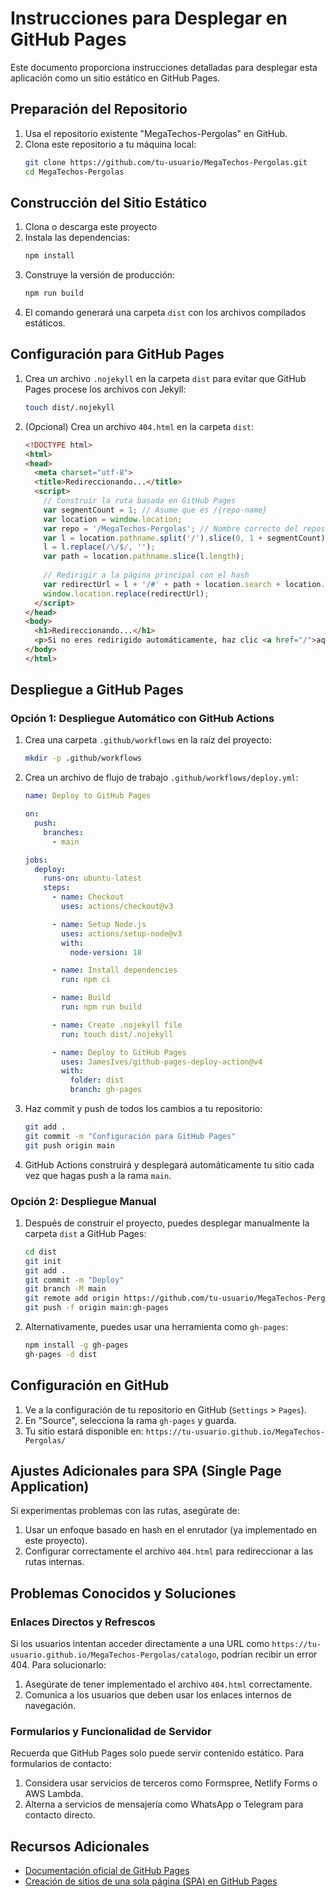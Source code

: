 # Instrucciones para Desplegar en GitHub Pages

Este documento proporciona instrucciones detalladas para desplegar esta aplicación como un sitio estático en GitHub Pages.

## Preparación del Repositorio

1. Usa el repositorio existente "MegaTechos-Pergolas" en GitHub.
2. Clona este repositorio a tu máquina local:
   ```bash
   git clone https://github.com/tu-usuario/MegaTechos-Pergolas.git
   cd MegaTechos-Pergolas
   ```

## Construcción del Sitio Estático

1. Clona o descarga este proyecto
2. Instala las dependencias:
   ```bash
   npm install
   ```
3. Construye la versión de producción:
   ```bash
   npm run build
   ```
4. El comando generará una carpeta `dist` con los archivos compilados estáticos.

## Configuración para GitHub Pages

1. Crea un archivo `.nojekyll` en la carpeta `dist` para evitar que GitHub Pages procese los archivos con Jekyll:
   ```bash
   touch dist/.nojekyll
   ```

2. (Opcional) Crea un archivo `404.html` en la carpeta `dist`:
   ```html
   <!DOCTYPE html>
   <html>
   <head>
     <meta charset="utf-8">
     <title>Redireccionando...</title>
     <script>
       // Construir la ruta basada en GitHub Pages
       var segmentCount = 1; // Asume que es /{repo-name}
       var location = window.location;
       var repo = '/MegaTechos-Pergolas'; // Nombre correcto del repositorio
       var l = location.pathname.split('/').slice(0, 1 + segmentCount).join('/') || '/';
       l = l.replace(/\/$/, '');
       var path = location.pathname.slice(l.length);
       
       // Redirigir a la página principal con el hash
       var redirectUrl = l + '/#' + path + location.search + location.hash;
       window.location.replace(redirectUrl);
     </script>
   </head>
   <body>
     <h1>Redireccionando...</h1>
     <p>Si no eres redirigido automáticamente, haz clic <a href="/">aquí</a>.</p>
   </body>
   </html>
   ```

## Despliegue a GitHub Pages

### Opción 1: Despliegue Automático con GitHub Actions

1. Crea una carpeta `.github/workflows` en la raíz del proyecto:
   ```bash
   mkdir -p .github/workflows
   ```

2. Crea un archivo de flujo de trabajo `.github/workflows/deploy.yml`:
   ```yaml
   name: Deploy to GitHub Pages

   on:
     push:
       branches:
         - main

   jobs:
     deploy:
       runs-on: ubuntu-latest
       steps:
         - name: Checkout
           uses: actions/checkout@v3

         - name: Setup Node.js
           uses: actions/setup-node@v3
           with:
             node-version: 18

         - name: Install dependencies
           run: npm ci

         - name: Build
           run: npm run build

         - name: Create .nojekyll file
           run: touch dist/.nojekyll

         - name: Deploy to GitHub Pages
           uses: JamesIves/github-pages-deploy-action@v4
           with:
             folder: dist
             branch: gh-pages
   ```

3. Haz commit y push de todos los cambios a tu repositorio:
   ```bash
   git add .
   git commit -m "Configuración para GitHub Pages"
   git push origin main
   ```

4. GitHub Actions construirá y desplegará automáticamente tu sitio cada vez que hagas push a la rama `main`.

### Opción 2: Despliegue Manual

1. Después de construir el proyecto, puedes desplegar manualmente la carpeta `dist` a GitHub Pages:
   ```bash
   cd dist
   git init
   git add .
   git commit -m "Deploy"
   git branch -M main
   git remote add origin https://github.com/tu-usuario/MegaTechos-Pergolas.git
   git push -f origin main:gh-pages
   ```

2. Alternativamente, puedes usar una herramienta como `gh-pages`:
   ```bash
   npm install -g gh-pages
   gh-pages -d dist
   ```

## Configuración en GitHub

1. Ve a la configuración de tu repositorio en GitHub (`Settings` > `Pages`).
2. En "Source", selecciona la rama `gh-pages` y guarda.
3. Tu sitio estará disponible en: `https://tu-usuario.github.io/MegaTechos-Pergolas/`

## Ajustes Adicionales para SPA (Single Page Application)

Si experimentas problemas con las rutas, asegúrate de:

1. Usar un enfoque basado en hash en el enrutador (ya implementado en este proyecto).
2. Configurar correctamente el archivo `404.html` para redireccionar a las rutas internas.

## Problemas Conocidos y Soluciones

### Enlaces Directos y Refrescos

Si los usuarios intentan acceder directamente a una URL como `https://tu-usuario.github.io/MegaTechos-Pergolas/catalogo`, podrían recibir un error 404. Para solucionarlo:

1. Asegúrate de tener implementado el archivo `404.html` correctamente.
2. Comunica a los usuarios que deben usar los enlaces internos de navegación.

### Formularios y Funcionalidad de Servidor

Recuerda que GitHub Pages solo puede servir contenido estático. Para formularios de contacto:

1. Considera usar servicios de terceros como Formspree, Netlify Forms o AWS Lambda.
2. Alterna a servicios de mensajería como WhatsApp o Telegram para contacto directo.

## Recursos Adicionales

- [Documentación oficial de GitHub Pages](https://docs.github.com/es/pages)
- [Creación de sitios de una sola página (SPA) en GitHub Pages](https://github.com/rafgraph/spa-github-pages)